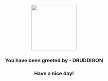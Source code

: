 <p align="center">
            <img src="https://raw.githubusercontent.com/PokeAPI/sprites/master/sprites/pokemon/621.png" width="150" height="150">
          </p>
          <h3 align="center">You have been greeted by - <b>DRUDDIGON</b></h3>
          <h3 align="center">Have a nice day!</h3>

